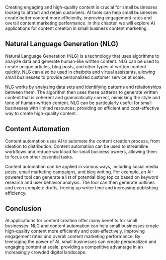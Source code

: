 

Creating engaging and high-quality content is crucial for small businesses looking to attract and retain customers. AI tools can help small businesses create better content more efficiently, improving engagement rates and overall content marketing performance. In this chapter, we will explore AI applications for content creation in small business content marketing.

Natural Language Generation (NLG)
---------------------------------

Natural Language Generation (NLG) is a technology that uses algorithms to analyze data and generate human-like written content. NLG can be used to create unique articles, blog posts, and other types of written content quickly. NLG can also be used in chatbots and virtual assistants, allowing small businesses to provide personalized customer service at scale.

NLG works by analyzing data sets and identifying patterns and relationships between them. The algorithm then uses these patterns to generate written content that is coherent and grammatically correct, mimicking the style and tone of human-written content. NLG can be particularly useful for small businesses with limited resources, providing an efficient and cost-effective way to create high-quality content.

Content Automation
------------------

Content automation uses AI to automate the content creation process, from ideation to distribution. Content automation can be used to streamline workflows and reduce workload for small business owners, allowing them to focus on other essential tasks.

Content automation can be applied in various ways, including social media posts, email marketing campaigns, and blog writing. For example, an AI-powered tool can generate a list of potential blog topics based on keyword research and user behavior analysis. The tool can then generate outlines and even complete drafts, freeing up writer time and increasing publishing efficiency.

Conclusion
----------

AI applications for content creation offer many benefits for small businesses. NLG and content automation can help small businesses create high-quality content more efficiently and cost-effectively, improving engagement rates and overall content marketing performance. By leveraging the power of AI, small businesses can create personalized and engaging content at scale, providing a competitive advantage in an increasingly crowded digital landscape.
